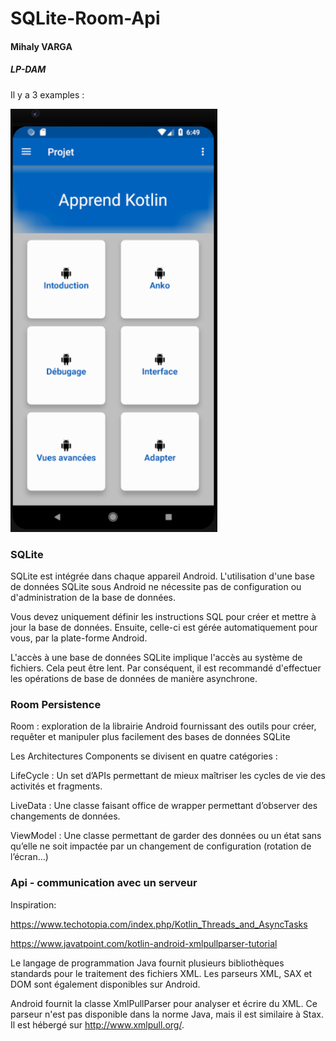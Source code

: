 # SQLite-Room-Api

#### Mihaly VARGA
##### LP-DAM

Il y a 3 examples :


![Image Cours](https://raw.githubusercontent.com/vmisu86/mnm_damdam/master/img/1.png)

### SQLite

SQLite est intégrée dans chaque appareil Android. L'utilisation d'une base de données SQLite sous Android ne nécessite pas de configuration ou d'administration de la base de données.

Vous devez uniquement définir les instructions SQL pour créer et mettre à jour la base de données. Ensuite, celle-ci est gérée automatiquement pour vous, par la plate-forme Android.

L'accès à une base de données SQLite implique l'accès au système de fichiers. Cela peut être lent. Par conséquent, il est recommandé d'effectuer les opérations de base de données de manière asynchrone.

### Room Persistence

Room : exploration de la librairie Android fournissant des outils pour créer, requêter et manipuler plus facilement des bases de données SQLite

Les Architectures Components se divisent en quatre catégories :

LifeCycle : Un set d’APIs permettant de mieux maîtriser les cycles de vie des activités et fragments.

LiveData : Une classe faisant office de wrapper permettant d’observer des changements de données.

ViewModel : Une classe permettant de garder des données ou un état sans qu’elle ne soit impactée par un changement de configuration (rotation de l’écran…)

### Api - communication avec un serveur

Inspiration:

https://www.techotopia.com/index.php/Kotlin_Threads_and_AsyncTasks

https://www.javatpoint.com/kotlin-android-xmlpullparser-tutorial

Le langage de programmation Java fournit plusieurs bibliothèques standards pour le traitement des fichiers XML. Les parseurs XML, SAX et DOM sont également disponibles sur Android.

Android fournit la classe XmlPullParser pour analyser et écrire du XML. Ce parseur n'est pas disponible dans la norme Java, mais il est similaire à Stax. Il est hébergé sur http://www.xmlpull.org/.
